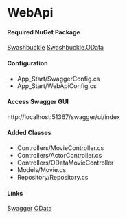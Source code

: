 # WebApi

#### Required NuGet Package
[Swashbuckle](https://www.nuget.org/packages/Swashbuckle)
[Swashbuckle.OData](https://www.nuget.org/packages/Swashbuckle.OData/4.0.0-beta2)

#### Configuration
* App_Start/SwaggerConfig.cs
* App_Start/WebApiConfig.cs

#### Access Swagger GUI
http://localhost:51367/swagger/ui/index

#### Added Classes
* Controllers/MovieController.cs
* Controllers/ActorController.cs
* Controllers/ODataMovieController
* Models/Movie.cs
* Repository/Repository.cs

#### Links
[Swagger](https://swagger.io/)
[OData](https://docs.microsoft.com/en-us/aspnet/web-api/overview/odata-support-in-aspnet-web-api/odata-v4/create-an-odata-v4-endpoint)
